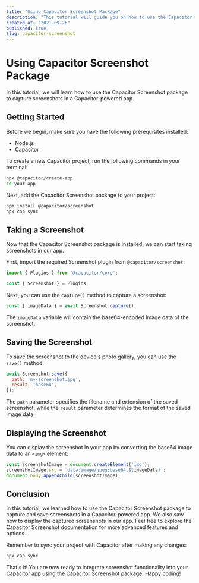 ```yaml
---
title: "Using Capacitor Screenshot Package"
description: "This tutorial will guide you on how to use the Capacitor Screenshot package to capture screenshots in a Capacitor-powered app."
created_at: "2021-09-26"
published: true
slug: capacitor-screenshot
---
```


# Using Capacitor Screenshot Package

In this tutorial, we will learn how to use the Capacitor Screenshot package to capture screenshots in a Capacitor-powered app.

## Getting Started

Before we begin, make sure you have the following prerequisites installed:

- Node.js
- Capacitor

To create a new Capacitor project, run the following commands in your terminal:

```bash
npx @capacitor/create-app
cd your-app
```

Next, add the Capacitor Screenshot package to your project:

```bash
npm install @capacitor/screenshot
npx cap sync
```

## Taking a Screenshot

Now that the Capacitor Screenshot package is installed, we can start taking screenshots in our app.

First, import the required Screenshot plugin from `@capacitor/screenshot`:

```javascript
import { Plugins } from '@capacitor/core';

const { Screenshot } = Plugins;
```

Next, you can use the `capture()` method to capture a screenshot:

```javascript
const { imageData } = await Screenshot.capture();
```

The `imageData` variable will contain the base64-encoded image data of the screenshot.

## Saving the Screenshot

To save the screenshot to the device's photo gallery, you can use the `save()` method:

```javascript
await Screenshot.save({
  path: 'my-screenshot.jpg',
  result: 'base64',
});
```

The `path` parameter specifies the filename and extension of the saved screenshot, while the `result` parameter determines the format of the saved image data.

## Displaying the Screenshot

You can display the screenshot in your app by converting the base64 image data to an `<img>` element:

```javascript
const screenshotImage = document.createElement('img');
screenshotImage.src = `data:image/jpeg;base64,${imageData}`;
document.body.appendChild(screenshotImage);
```

## Conclusion

In this tutorial, we learned how to use the Capacitor Screenshot package to capture and save screenshots in a Capacitor-powered app. We also saw how to display the captured screenshots in our app. Feel free to explore the Capacitor Screenshot documentation for more advanced features and options.

Remember to sync your project with Capacitor after making any changes:

```bash
npx cap sync
```

That's it! You are now ready to integrate screenshot functionality into your Capacitor app using the Capacitor Screenshot package. Happy coding!
